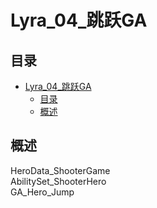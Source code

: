 # Lyra_04_跳跃GA
## 目录
- [Lyra_04_跳跃GA](#lyra_04_跳跃ga)
  - [目录](#目录)
  - [概述](#概述)

## 概述
HeroData_ShooterGame  
AbilitySet_ShooterHero  
GA_Hero_Jump  
